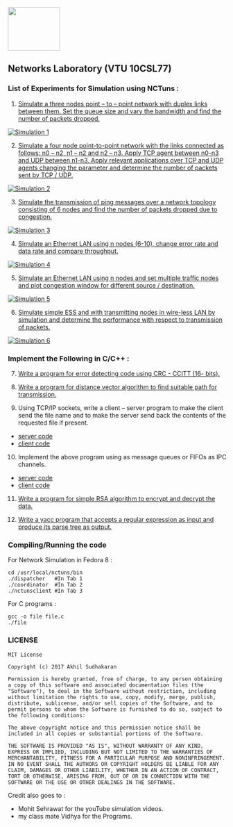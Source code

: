 <img src="http://image3.mouthshut.com/images/imagesp/925718051s.png"  width="120" height="100"/>

## Networks Laboratory (VTU 10CSL77)

### List of Experiments for Simulation using NCTuns :  
1.  [Simulate  a  three  nodes  point  –  to  –  point  network  with  duplex  links between  them.  Set  the  queue  size  and  vary  the  bandwidth  and  find  the number of packets dropped. ](https://www.youtube.com/watch?v=ShEC73xOnZ0)  

[![Simulation 1](https://img.youtube.com/vi/ShEC73xOnZ0/0.jpg)](http://www.youtube.com/watch?v=ShEC73xOnZ0)  

2.  [Simulate  a  four  node  point-to-point  network  with  the  links  connected  as follows: n0 – n2, n1 – n2 and n2 – n3. Apply TCP agent between n0-n3 and UDP between  n1-n3.  Apply  relevant  applications  over  TCP  and  UDP  agents changing  the  parameter  and  determine  the  number  of packets  sent  by TCP / UDP. ](https://www.youtube.com/watch?v=zO3Pv9TRLW0&t=2s)   

[![Simulation 2](https://img.youtube.com/vi/zO3Pv9TRLW0/0.jpg)](http://www.youtube.com/watch?v=zO3Pv9TRLW0)  

3. [Simulate  the  transmission  of  ping  messages  over  a  network  topology consisting  of  6  nodes  and  find  the  number  of  packets  dropped  due  to congestion. ](https://www.youtube.com/watch?v=yfo5OPVkTxI)

[![Simulation 3](https://img.youtube.com/vi/yfo5OPVkTxI/0.jpg)](http://www.youtube.com/watch?v=yfo5OPVkTxI)  

4.  [Simulate  an  Ethernet  LAN  using  n  nodes  (6-10),  change  error  rate  and data rate and compare throughput. ](https://www.youtube.com/watch?v=LHFwh1k2r0M)

[![Simulation 4](https://img.youtube.com/vi/LHFwh1k2r0M/0.jpg)](http://www.youtube.com/watch?v=LHFwh1k2r0M)

5. [Simulate  an  Ethernet  LAN  using  n  nodes  and  set  multiple  traffic  nodes and plot congestion window for different source / destination. ](https://www.youtube.com/watch?v=U8XgAIo0kT8)

[![Simulation 5](https://img.youtube.com/vi/U8XgAIo0kT8/0.jpg)](http://www.youtube.com/watch?v=U8XgAIo0kT8)    

6.  [Simulate  simple  ESS  and  with  transmitting  nodes  in wire-less  LAN  by simulation and determine the performance with respect to transmission of packets. ](https://www.youtube.com/watch?v=119C9JHnpBU)

[![Simulation 6](https://img.youtube.com/vi/119C9JHnpBU/0.jpg)](http://www.youtube.com/watch?v=119C9JHnpBU)

### Implement the Following in C/C++ :

7.  [Write a program for error detecting code using CRC - CCITT (16- bits).  ](https://raw.githubusercontent.com/Akhilsudh/10CSL77/master/07/7.c)

8.  [Write a program for distance vector algorithm to find suitable path for transmission. ](https://raw.githubusercontent.com/Akhilsudh/10CSL77/master/08/8.c)

9.  Using TCP/IP sockets, write a client – server program to make the client send the file name and to make the server send back the contents of the requested file if present.
* [server code](https://raw.githubusercontent.com/Akhilsudh/10CSL77/master/09/server.c)
* [client code](https://raw.githubusercontent.com/Akhilsudh/10CSL77/master/09/client.c)

10. Implement the above program using as message queues or FIFOs as IPC channels.
* [server code](https://raw.githubusercontent.com/Akhilsudh/10CSL77/master/10/server.c)
* [client code](https://raw.githubusercontent.com/Akhilsudh/10CSL77/master/10/client.c)

11. [Write a program for simple RSA algorithm to encrypt and decrypt the data. ](https://raw.githubusercontent.com/Akhilsudh/10CSL77/master/11/11.c)

12. [Write a yacc program that accepts a regular expression as input and produce its parse tree as output. ](https://raw.githubusercontent.com/Akhilsudh/10CSL77/master/12/12.c)

### Compiling/Running the code
For Network Simulation in Fedora 8 :

	cd /usr/local/nctuns/bin
	./dispatcher   #In Tab 1
	./coordinator  #In Tab 2
	./nctunsclient #In Tab 3
For C programs :

    gcc -o file file.c
    ./file

### LICENSE
	MIT License

	Copyright (c) 2017 Akhil Sudhakaran

	Permission is hereby granted, free of charge, to any person obtaining a copy of this software and associated documentation files (the "Software"), to deal in the Software without restriction, including without limitation the rights to use, copy, modify, merge, publish, distribute, sublicense, and/or sell copies of the Software, and to permit persons to whom the Software is furnished to do so, subject to the following conditions:

	The above copyright notice and this permission notice shall be included in all copies or substantial portions of the Software.

	THE SOFTWARE IS PROVIDED "AS IS", WITHOUT WARRANTY OF ANY KIND, EXPRESS OR IMPLIED, INCLUDING BUT NOT LIMITED TO THE WARRANTIES OF MERCHANTABILITY, FITNESS FOR A PARTICULAR PURPOSE AND NONINFRINGEMENT. IN NO EVENT SHALL THE AUTHORS OR COPYRIGHT HOLDERS BE LIABLE FOR ANY CLAIM, DAMAGES OR OTHER LIABILITY, WHETHER IN AN ACTION OF CONTRACT, TORT OR OTHERWISE, ARISING FROM, OUT OF OR IN CONNECTION WITH THE SOFTWARE OR THE USE OR OTHER DEALINGS IN THE SOFTWARE.



Credit also goes to :

* Mohit Sehrawat for the youTube simulation videos.  
* my class mate Vidhya for the Programs.
